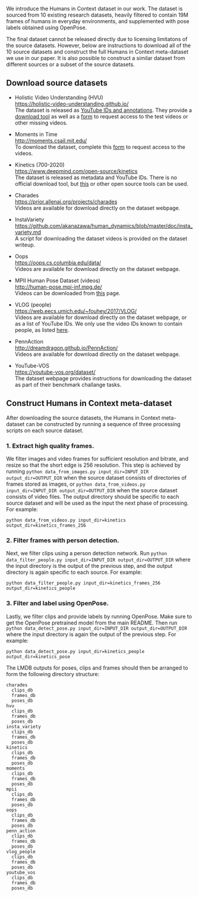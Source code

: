 We introduce the Humans in Context dataset in our work. The dataset is sourced from 10 existing research datasets, heavily filtered to contain 19M frames of humans in everyday environments, and supplemented with pose labels obtained using OpenPose.

The final dataset cannot be released directly due to licensing limitatons of the source datasets. However, below are instructions to download all of the 10 source datasets and construct the full Humans in Context meta-dataset we use in our paper. It is also possible to construct a similar dataset from different sources or a subset of the source datasets.

## Download source datasets

- Holistic Video Understanding (HVU)  
https://holistic-video-understanding.github.io/  
The dataset is released as [YouTube IDs and annotations](https://github.com/holistic-video-understanding/HVU-Dataset). They provide a [download tool](https://github.com/holistic-video-understanding/HVU-Downloader) as well as a [form](https://docs.google.com/forms/d/e/1FAIpQLSdtx0DRzSuchK9TVvn49-DpS4enlgx_r-cQy4N5dcR6lUbKsg/viewform) to request access to the test videos or other missing videos.

- Moments in Time  
http://moments.csail.mit.edu/  
To download the dataset, complete this [form](https://docs.google.com/forms/d/e/1FAIpQLSc0rovlbTCDqJyuJXKLHWtpIX6fiuc1jlAnhT68p86D9NCF9g/viewform) to request access to the videos.

- Kinetics (700-2020)  
https://www.deepmind.com/open-source/kinetics  
The dataset is released as metadata and YouTube IDs. There is no official download tool, but [this](https://github.com/Showmax/kinetics-downloader) or other open source tools can be used.

- Charades  
https://prior.allenai.org/projects/charades  
Videos are available for download directly on the dataset webpage.

- InstaVariety
https://github.com/akanazawa/human_dynamics/blob/master/doc/insta_variety.md  
A script for downloading the dataset videos is provided on the dataset writeup.

- Oops  
https://oops.cs.columbia.edu/data/  
Videos are available for download directly on the dataset webpage.

- MPII Human Pose Dataset (videos)  
http://human-pose.mpi-inf.mpg.de/  
Videos can be downloaded from [this](http://human-pose.mpi-inf.mpg.de/#download) page.

- VLOG (people)  
https://web.eecs.umich.edu/~fouhey/2017/VLOG/  
Videos are available for download directly on the dataset webpage, or as a list of YouTube IDs. We only use the video IDs known to contain people, as listed [here](https://github.com/akanazawa/human_dynamics/blob/master/doc/vlog_people.md).

- PennAction  
http://dreamdragon.github.io/PennAction/  
Videos are available for download directly on the dataset webpage.

- YouTube-VOS  
https://youtube-vos.org/dataset/  
The dataset webpage provides instructions for downloading the dataset as part of their benchmark challange tasks.

## Construct Humans in Context meta-dataset
After downloading the source datasets, the Humans in Context meta-dataset can be constructed by running a sequence of three processing scripts on each source dataset.

### 1. Extract high quality frames.
We filter images and video frames for sufficient resolution and bitrate, and resize so that the short edge is 256 resolution. This step is achieved by running `python data_from_images.py input_dir=INPUT_DIR output_dir=OUTPUT_DIR` when the source dataset consists of directories of frames stored as images, or `python data_from_videos.py input_dir=INPUT_DIR output_dir=OUTPUT_DIR` when the source dataset consists of video files. The output directory should be specific to each source dataset and will be used as the input the next phase of processing. For example:

```
python data_from_videos.py input_dir=kinetics output_dir=kinetics_frames_256
```

### 2. Filter frames with person detection.
Next, we filter clips using a person detection network. Run `python data_filter_people.py input_dir=INPUT_DIR output_dir=OUTPUT_DIR` where the input directory is the output of the previous step, and the output directory is again specific to each source. For example:

```
python data_filter_people.py input_dir=kinetics_frames_256 output_dir=kinetics_people
```

### 3. Filter and label using OpenPose.
Lastly, we filter clips and provide labels by running OpenPose. Make sure to get the OpenPose pretrained model from the main README. Then run `python data_detect_pose.py input_dir=INPUT_DIR output_dir=OUTPUT_DIR` where the input directory is again the output of the previous step. For example:

```
python data_detect_pose.py input_dir=kinetics_people output_dir=kinetics_pose
```

The LMDB outputs for poses, clips and frames should then be arranged to form the following directory structure:

```
charades 
  clips_db 
  frames_db 
  poses_db
hvu  
  clips_db 
  frames_db 
  poses_db
insta_variety  
  clips_db 
  frames_db 
  poses_db
kinetics 
  clips_db 
  frames_db 
  poses_db
moments  
  clips_db 
  frames_db 
  poses_db
mpii  
  clips_db 
  frames_db 
  poses_db
oops   
  clips_db 
  frames_db 
  poses_db
penn_action   
  clips_db 
  frames_db 
  poses_db
vlog_people   
  clips_db 
  frames_db 
  poses_db
youtube_vos 
  clips_db 
  frames_db 
  poses_db
```
